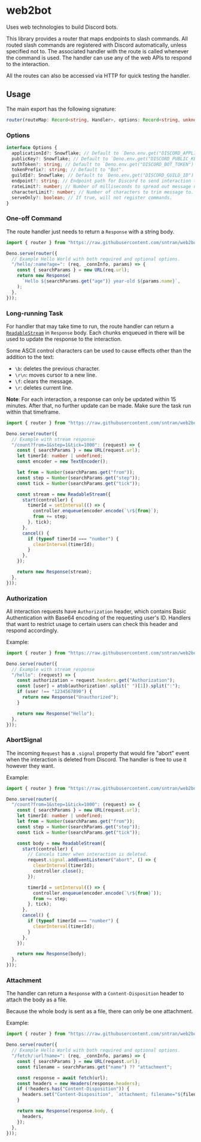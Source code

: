 # web2bot

Uses web technologies to build Discord bots.

This library provides a router that maps endpoints to slash commands. All routed
slash commands are registered with Discord automatically, unless specified not
to. The associated handler with the route is called whenever the command is
used. The handler can use any of the web APIs to respond to the interaction.

All the routes can also be accessed via HTTP for quick testing the handler.

## Usage

The main export has the following signature:

```ts
router(routeMap: Record<string, Handler>, options: Record<string, unknown>): Handler
```

### Options

```ts
interface Options {
  applicationId?: Snowflake; // Default to `Deno.env.get("DISCORD_APPLICATION_ID")`
  publicKey?: Snowflake; // Default to `Deno.env.get("DISCORD_PUBLIC_KEY")`
  authToken?: string; // Default to `Deno.env.get("DISCORD_BOT_TOKEN")`
  tokenPrefix?: string; // Default to "Bot".
  guildId?: Snowflake; // Default to `Deno.env.get("DISCORD_GUILD_ID")`.
  endpoint?: string; // Endpoint path for Discord to send interaction to
  rateLimit?: number; // Number of milliseconds to spread out message update.
  characterLimit?: number; // Number of characters to trim message to.
  serveOnly?: boolean; // If true, will not register commands.
}
```

### One-off Command

The route handler just needs to return a `Response` with a string body.

```ts
import { router } from "https://raw.githubusercontent.com/sntran/web2bot/main/mod.ts";

Deno.serve(router({
  // Example Hello World with both required and optional options.
  "/hello/:name?age=": (req, _connInfo, params) => {
    const { searchParams } = new URL(req.url);
    return new Response(
      `Hello ${searchParams.get("age")} year-old ${params.name}`,
    );
  },
}));
```

### Long-running Task

For handler that may take time to run, the route handler can return a
[`ReadableStream`](https://developer.mozilla.org/en-US/docs/Web/API/ReadableStream)
in `Response` body. Each chunks enqueued in there will be used to update the
response to the interaction.

Some ASCII control characters can be used to cause effects other than the
addition to the text:

- `\b`: deletes the previous character.
- `\r\n`: moves cursor to a new line.
- `\f`: clears the message.
- `\r`: deletes current line.

**Note**: For each interaction, a response can only be updated within 15
minutes. After that, no further update can be made. Make sure the task run
within that timeframe.

```ts
import { router } from "https://raw.githubusercontent.com/sntran/web2bot/main/mod.ts";

Deno.serve(router({
  // Example with stream response
  "/count?from=1&step=1&tick=1000": (request) => {
    const { searchParams } = new URL(request.url);
    let timerId: number | undefined;
    const encoder = new TextEncoder();

    let from = Number(searchParams.get("from"));
    const step = Number(searchParams.get("step"));
    const tick = Number(searchParams.get("tick"));

    const stream = new ReadableStream({
      start(controller) {
        timerId = setInterval(() => {
          controller.enqueue(encoder.encode(`\r${from}`);
          from += step;
        }, tick);
      },
      cancel() {
        if (typeof timerId === "number") {
          clearInterval(timerId);
        }
      },
    });

    return new Response(stream);
  },
}));
```

### Authorization

All interaction requests have `Authorization` header, which contains Basic
Authentication with Base64 encoding of the requesting user's ID. Handlers that
want to restrict usage to certain users can check this header and respond
accordingly.

Example:

```ts
import { router } from "https://raw.githubusercontent.com/sntran/web2bot/main/mod.ts";

Deno.serve(router({
  // Example with stream response
  "/hello": (request) => {
    const authorization = request.headers.get("Authorization");
    const [user] = atob(authorization!.split(" ")[1]).split(":");
    if (user !== "1234567890") {
      return new Response("Unauthorized");
    }

    return new Response("Hello");
  },
}));
```

### AbortSignal

The incoming `Request` has a `.signal` property that would fire "abort" event
when the interaction is deleted from Discord. The handler is free to use it
however they want.

Example:

```ts
import { router } from "https://raw.githubusercontent.com/sntran/web2bot/main/mod.ts";

Deno.serve(router({
  "/count?from=1&step=1&tick=1000": (request) => {
    const { searchParams } = new URL(request.url);
    let timerId: number | undefined;
    let from = Number(searchParams.get("from"));
    const step = Number(searchParams.get("step"));
    const tick = Number(searchParams.get("tick"));

    const body = new ReadableStream({
      start(controller) {
        // Cancels timer when interaction is deleted.
        request.signal.addEventListener("abort", () => {
          clearInterval(timerId);
          controller.close();
        });

        timerId = setInterval(() => {
          controller.enqueue(encoder.encode(`\r${from}`));
          from += step;
        }, tick);
      },
      cancel() {
        if (typeof timerId === "number") {
          clearInterval(timerId);
        }
      },
    });

    return new Response(body);
  },
}));
```

### Attachment

The handler can return a `Response` with a `Content-Disposition` header to
attach the body as a file.

Because the whole body is sent as a file, there can only be one attachment.

Example:

```ts
import { router } from "https://raw.githubusercontent.com/sntran/web2bot/main/mod.ts";

Deno.serve(router({
  // Example Hello World with both required and optional options.
  "/fetch/:url?name=": (req, _connInfo, params) => {
    const { searchParams } = new URL(request.url);
    const filename = searchParams.get("name") ?? "attachment";

    const response = await fetch(url);
    const headers = new Headers(response.headers);
    if (!headers.has("Content-Disposition")) {
      headers.set("Content-Disposition", `attachment; filename="${filename}"`);
    }

    return new Response(response.body, {
      headers,
    });
  },
}));
```
